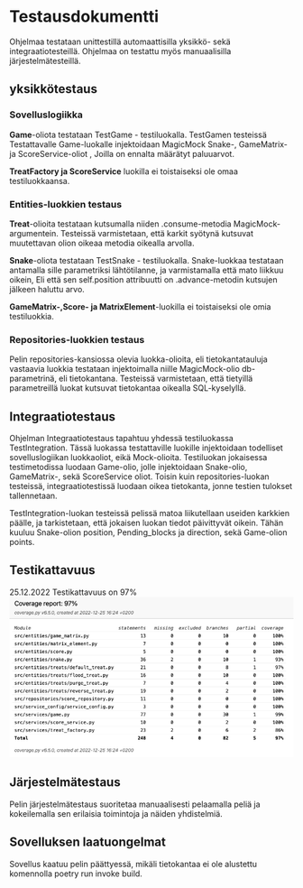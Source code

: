 # Testausdokumentti

Ohjelmaa testataan unittestillä automaattisilla yksikkö- sekä integraatiotesteillä. Ohjelmaa on testattu myös manuaalisilla järjestelmätesteillä.

## yksikkötestaus

### Sovelluslogiikka
**Game**-oliota testataan TestGame - testiluokalla. TestGamen testeissä Testattavalle Game-luokalle injektoidaan MagicMock Snake-, GameMatrix- ja ScoreService-oliot , Joilla on ennalta määrätyt paluuarvot.

**TreatFactory ja ScoreService** luokilla ei toistaiseksi ole omaa testiluokkaansa.

### Entities-luokkien testaus

**Treat**-olioita testataan kutsumalla niiden .consume-metodia MagicMock-argumentein. Testeissä varmistetaan, että karkit syötynä kutsuvat muutettavan olion oikeaa metodia oikealla arvolla.

**Snake**-oliota testataan TestSnake - testiluokalla. Snake-luokkaa testataan antamalla sille parametriksi lähtötilanne, ja varmistamalla että mato liikkuu oikein, Eli että sen self.position attribuutti on .advance-metodin kutsujen jälkeen haluttu arvo.

**GameMatrix-,Score- ja MatrixElement**-luokilla ei toistaiseksi ole omia testiluokkia.

### Repositories-luokkien testaus
Pelin repositories-kansiossa olevia luokka-olioita, eli tietokantatauluja vastaavia luokkia testataan injektoimalla niille MagicMock-olio db-parametrinä, eli tietokantana. Testeissä varmistetaan, että tietyillä parametreillä luokat kutsuvat tietokantaa oikealla SQL-kyselyllä.

## Integraatiotestaus

Ohjelman Integraatiotestaus tapahtuu yhdessä testiluokassa TestIntegration. Tässä luokassa testattaville luokille injektoidaan todelliset sovelluslogiikan luokkaoliot, eikä Mock-olioita. Testiluokan jokaisessa testimetodissa luodaan Game-olio, jolle injektoidaan Snake-olio, GameMatrix-, sekä ScoreService oliot. Toisin kuin repositories-luokan testeissä, integraatiotestissä luodaan oikea tietokanta, jonne testien tulokset tallennetaan.

TestIntegration-luokan testeissä pelissä matoa liikutellaan useiden karkkien päälle, ja tarkistetaan, että jokaisen luokan tiedot päivittyvät oikein.
Tähän kuuluu Snake-olion position, Pending_blocks ja direction, sekä Game-olion points.

## Testikattavuus
25.12.2022 Testikattavuus on 97%
![Pakkauskaavio](./kuvat/testikattavuus.png)

## Järjestelmätestaus

Pelin järjestelmätestaus suoritetaa manuaalisesti pelaamalla peliä ja kokeilemalla sen erilaisia toimintoja ja näiden yhdistelmiä.

## Sovelluksen laatuongelmat

Sovellus kaatuu pelin päättyessä, mikäli tietokantaa ei ole alustettu komennolla poetry run invoke build.






